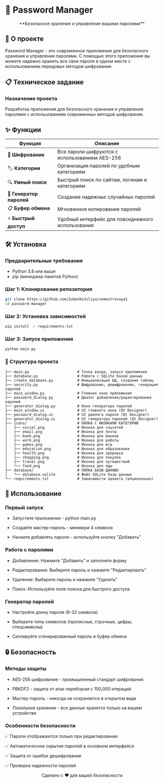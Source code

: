 # 🔐 Password Manager

<div align="center">
**Безопасное хранение и управление вашими паролями**

</div>

## 🚀 О проекте

Password Manager - это современное приложение для безопасного хранения и управления паролями. С помощью этого приложения вы можете надежно хранить все свои пароли в одном месте с использованием передовых методов шифрования.

## 📋 Техническое задание

### Назначение проекта
Разработка приложения для безопасного хранения и управления паролями с использованием современных методов шифрования.


## ✨ Функции

| Функция | Описание |
|---------|-----------|
| 🔐 **Шифрование** | Все пароли шифруются с использованием AES-256 |
| 🏷️ **Категории** | Организация паролей по удобным категориям |
| 🔍 **Умный поиск** | Быстрый поиск по сайтам, логинам и категориям |
| 🎲 **Генератор паролей** | Создание надежных случайных паролей |
| 📋 **Буфер обмена** | Мгновенное копирование паролей |
| ⚡ **Быстрый доступ** | Удобный интерфейс для повседневного использования |



## 🛠 Установка

### Предварительные требования
- Python 3.8 или выше
- pip (менеджер пакетов Python)

### Шаг 1: Клонирование репозитория
```bash
git clone https://github.com/ZubenkoJuliya/semestrovaya1
cd password-manager
```
### Шаг 2: Установка зависимостей
```bash
pip install -r requirements.txt
```

### Шаг 3: Запуск приложения
```bash
python main.py
```

### 📁 Структура проекта
```text
├── main.py                      # Точка входа, запуск приложения
├── database.py                  # Работа с SQLite базой данных
├── create_database.py           # Инициализация БД, создание таблиц
├── security.py                  # Шифрование, дешифрование, генерация паролей
├── main_window.py               # Главное окно приложения
├── password_dialog.py           # Диалог добавления/редактирования паролей
├── generator_dialog.py          # Окно генератора паролей
├── main_window.ui               # UI главного окна (Qt Designer)
├── password_dialog.ui           # UI диалога пароля (Qt Designer)
├── generator_dialog.ui          # UI генератора паролей (Qt Designer)
├── icons/                       # ПАПКА С ИКОНКАМИ КАТЕГОРИЙ
│   ├── social.png               # Иконка для соцсетей
│   ├── email.png                # Иконка для почты
│   ├── bank.png                 # Иконка для банков
│   ├── work.png                 # Иконка для работы
│   ├── games.png                # Иконка для игр
│   ├── education.png            # Иконка для образования
│   ├── health.png               # Иконка для здоровья
│   ├── shopping.png             # Иконка для покупок
│   ├── travel.png               # Иконка для путешествий
│   └── food.png                 # Иконка для еды
├── database/                    # ПАПКА БАЗЫ ДАННЫХ
│   └── database.sqlite          # Файл SQLite базы данных
└── requirements.txt             # Зависимости проекта (опционально)
```

## 🎯 Использование
### Первый запуск
- Запустите приложение - python main.py

- Создайте мастер-пароль - минимум 4 символа

- Начните добавлять пароли - используйте кнопку "Добавить"

### Работа с паролями
- Добавление: Нажмите "Добавить" и заполните форму

- Редактирование: Выберите пароль и нажмите "Редактировать"

- Удаление: Выберите пароль и нажмите "Удалить"

- Поиск: Используйте поле поиска для быстрого доступа

### Генератор паролей
- Настройте длину пароля (8-32 символа)

- Выберите типы символов (прописные, строчные, цифры, спецсимволы)

- Скопируйте сгенерированный пароль в буфер обмена

## 🔒 Безопасность
### Методы защиты
- AES-256 шифрование - промышленный стандарт шифрования

- PBKDF2 - защита от атак перебором с 100,000 итераций

- Мастер-пароль - никогда не сохраняется в открытом виде

- Локальное хранение - все данные хранятся только на вашем устройстве

### Особенности безопасности
✅ Пароли отображаются только при редактировании

✅ Автоматическое скрытие паролей в основном интерфейсе

✅ Защита от ошибок дешифрования

✅ Проверка надежности паролей

<div align="center">
Сделано с ❤️ для вашей безопасности
</div>